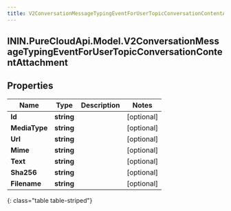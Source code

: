 ```yaml
---
title: V2ConversationMessageTypingEventForUserTopicConversationContentAttachment
---
```

## ININ.PureCloudApi.Model.V2ConversationMessageTypingEventForUserTopicConversationContentAttachment

## Properties

|Name | Type | Description | Notes|
|------------ | ------------- | ------------- | -------------|
| **Id** | **string** |  | [optional] |
| **MediaType** | **string** |  | [optional] |
| **Url** | **string** |  | [optional] |
| **Mime** | **string** |  | [optional] |
| **Text** | **string** |  | [optional] |
| **Sha256** | **string** |  | [optional] |
| **Filename** | **string** |  | [optional] |
{: class="table table-striped"}


